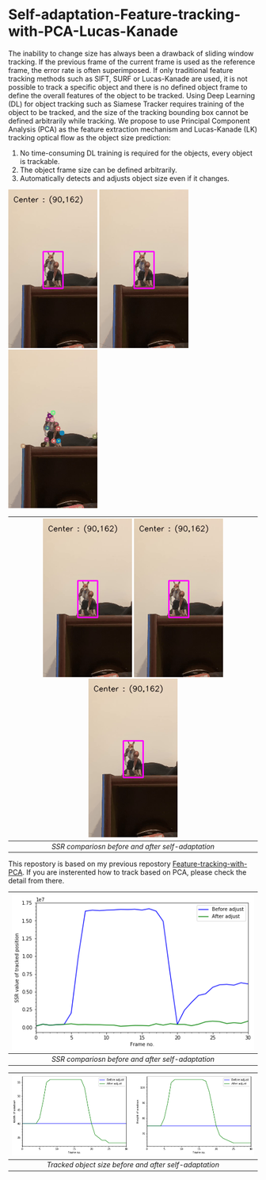 # Self-adaptation-Feature-tracking-with-PCA-Lucas-Kanade
The inability to change size has always been a drawback of sliding window tracking. If the previous frame of the current frame is used as the reference frame, the error rate is often superimposed. If only traditional feature tracking methods such as SIFT, SURF or Lucas-Kanade are used, it is not possible to track a specific object and there is no defined object frame to define the overall features of the object to be tracked. Using Deep Learning (DL) for object tracking such as Siamese Tracker requires training of the object to be tracked, and the size of the tracking bounding box cannot be defined arbitrarily while tracking. We propose to use Principal Component Analysis (PCA) as the feature extraction mechanism and Lucas-Kanade (LK) tracking optical flow as the object size prediction: 

1. No time-consuming DL training is required for the objects, every object is trackable. 
2. The object frame size can be defined arbitrarily. 
3. Automatically detects and adjusts object size even if it changes.

![tracked_result_before_adjust](https://github.com/JacobChen1998/Self-adaptation-Feature-tracking-with-PCA-Lucas-Kanade/blob/main/tracked_result_before_adjust.gif)
![tracked_result_after_adjust](https://github.com/JacobChen1998/Self-adaptation-Feature-tracking-with-PCA-Lucas-Kanade/blob/main/tracked_result_after_adjust.gif)
![optical_flow_LK](https://github.com/JacobChen1998/Self-adaptation-Feature-tracking-with-PCA-Lucas-Kanade/blob/main/LK_result_kangaroo2_ref_firstframe.gif)

| ![ssr_comparison.png](https://github.com/JacobChen1998/Self-adaptation-Feature-tracking-with-PCA-Lucas-Kanade/blob/main/tracked_result_before_adjust.gif) ![ssr_comparison.png](https://github.com/JacobChen1998/Self-adaptation-Feature-tracking-with-PCA-Lucas-Kanade/blob/main/tracked_result_before_adjust.gif) ![ssr_comparison.png](https://github.com/JacobChen1998/Self-adaptation-Feature-tracking-with-PCA-Lucas-Kanade/blob/main/tracked_result_before_adjust.gif) | 
|:--:| 
| *SSR compariosn before and after self-adaptation* |

This repostory is based on my previous repostory [Feature-tracking-with-PCA](https://github.com/JacobChen1998/Feature-tracking-with-PCA).
If you are insterented how to track based on PCA, please check the detail from there.

| ![ssr_comparison.png](https://github.com/JacobChen1998/Feature-tracking-with-PCA/blob/main/ssr_comparison.png) | 
|:--:| 
| *SSR compariosn before and after self-adaptation* |

| ![width_comparison.png](https://github.com/JacobChen1998/Feature-tracking-with-PCA/blob/main/width_comparison.png) | 
|:--:| 
| *Tracked object size before and after self-adaptation* |
